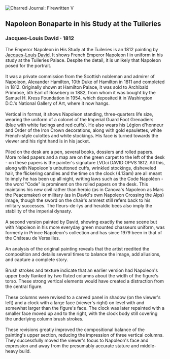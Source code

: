 <div class="artwork-of-the-day">
  <div class="container">
    <div class="img-wrapper">
      <img
        src="https://uploads5.wikiart.org/00380/images/jacques-louis-david/napoleon-bonaparte-in-his-study-at-the-tuileries-1812-jacques-louis-david.jpg!Large.jpg"
        alt="Charred Journal: Firewritten V" />
    </div>
    <div class="artwork-detail">
      <div class="artwork-origin"> 
        <h2 class="artwork-name">Napoleon Bonaparte in his Study at the Tuileries</h2>
        <h3 class="artist">
          Jacques-Louis David
                    ·  1812
        </h3>
      </div>
      <p class="description">
        <span class="artwork-description-text ng-binding" ng-bind-html="viewModel.ArtworkOfTheDay.Description | unsafe">The Emperor Napoleon in His Study at the Tuileries is an 1812 painting by <a target="_blank" href="/en/jacques-louis-david">Jacques-Louis David</a>. It shows French Emperor Napoleon I in uniform in his study at the Tuileries Palace. Despite the detail, it is unlikely that Napoleon posed for the portrait.
<br>
<br>It was a private commission from the Scottish nobleman and admirer of Napoleon, Alexander Hamilton, 10th Duke of Hamilton in 1811 and completed in 1812. Originally shown at Hamilton Palace, it was sold to Archibald Primrose, 5th Earl of Rosebery in 1882, from whom it was bought by the Samuel H. Kress Foundation in 1954, which deposited it in Washington D.C.'s National Gallery of Art, where it now hangs.
<br>
<br>Vertical in format, it shows Napoleon standing, three-quarters life size, wearing the uniform of a colonel of the Imperial Guard Foot Grenadiers (blue with white facings and red cuffs). He also wears his Légion d'honneur and Order of the Iron Crown decorations, along with gold epaulettes, white French-style culottes and white stockings. His face is turned towards the viewer and his right hand is in his jacket.
<br>
<br>Piled on the desk are a pen, several books, dossiers and rolled papers. More rolled papers and a map are on the green carpet to the left of the desk - on these papers is the painter's signature LVDci DAVID OPVS 1812. All this, along with Napoleon's unbuttoned cuffs, wrinkled stockings, disheveled hair, the flickering candles and the time on the clock (4.13am) are all meant to imply he has been up all night, writing laws such as the Code Napoléon - the word "Code" is prominent on the rolled papers on the desk. This maintains his new civil rather than heroic (as in Canova's Napoleon as Mars the Peacemaker) or military (as in David's own Napoleon Crossing the Alps) image, though the sword on the chair's armrest still refers back to his military successes. The fleurs-de-lys and heraldic bees also imply the stability of the imperial dynasty.
<br>
<br>A second version painted by David, showing exactly the same scene but with Napoleon in his more everyday green mounted chasseurs uniform, was formerly in Prince Napoleon's collection and has since 1979 been in that of the Château de Versailles.
<br>
<br>An analysis of the original painting reveals that the artist reedited the composition and details several times to balance the image, add allusions, and capture a complete story.
<br>
<br>Brush strokes and texture indicate that an earlier version had Napoleon's upper body flanked by two fluted columns about the width of the figure's torso. These strong vertical elements would have created a distraction from the central figure.
<br>
<br>These columns were revised to a carved panel in shadow (on the viewer's left) and a clock with a large face (viewer's right) on level with and somewhat larger than the figure's face. The clock was later repainted with a smaller face moved up and to the right, with the clock body still covering the underlying column brush strokes.
<br>
<br>These revisions greatly improved the compositional balance of the painting's upper section, reducing the impression of three vertical columns. They successfully moved the viewer's focus to Napoleon's face and expression and away from the presumably accurate stature and middle-heavy build.</span>
                        <div class="text-shadow-container" ng-show="showShadow" style=""></div>
      </p>
    </div>
  </div>

</div>
